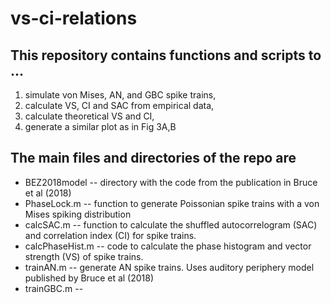 # vs-ci-relations

## This repository contains functions and scripts to ...
  1. simulate von Mises, AN, and GBC spike trains,
  2. calculate VS, CI and SAC from empirical data,
  3. calculate theoretical VS and CI,
  4. generate a similar plot as in Fig 3A,B

## The main files and directories of the repo are
  + BEZ2018model -- directory with the code from the publication in Bruce et al (2018)
  + PhaseLock.m -- function to generate Poissonian spike trains with a von Mises spiking distribution
  + calcSAC.m  -- function to calculate the shuffled autocorrelogram (SAC) and correlation index (CI) for spike trains.
  + calcPhaseHist.m  -- code to calculate the phase histogram and vector strength (VS) of spike trains.
  + trainAN.m -- generate AN spike trains. Uses auditory periphery model published by Bruce et al (2018)
  + trainGBC.m -- 
  
